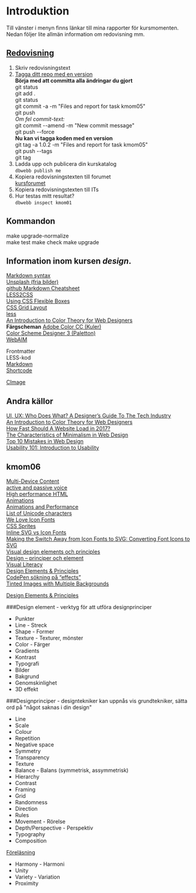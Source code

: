 Introduktion
===============================

Till vänster i menyn finns länkar till mina rapporter för kursmomenten.  
Nedan följer lite allmän information om redovisning mm.

[Redovisning](https://dbwebb.se/kurser/design/redovisa)
---
1. Skriv redovisningstext  
2. [Tagga ditt repo med en version](https://dbwebb.se/kunskap/bygg-me-sida-med-anax-flat#tag)  
**Börja med att committa alla ändringar du gjort**  
git status  
git add .  
git status  
git commit -a -m "Files and report for task kmom05"  
git push  
*Om fel commit-text:*  
git commit --amend -m "New commit message"  
git push --force  
**Nu kan vi tagga koden med en version**  
git tag -a 1.0.2 -m "Files and report for task kmom05"  
git push --tags  
git tag  
3. Ladda upp och publicera din kurskatalog  
`dbwebb publish me`  
4. Kopiera redovisningstexten till forumet  
<a href="https://dbwebb.se/forum/utbildning/design">kursforumet</a>  
5. Kopiera redovisningstexten till ITs  
6. Hur testas mitt resultat?  
`dbwebb inspect kmom01`

Kommandon
---
make upgrade-normalize  
make test
make check
make upgrade

Information inom kursen *design*.
---
[Markdown syntax](https://en.wikipedia.org/wiki/Markdown#Example)  
[Unsplash (fria bilder)](https://unsplash.com/)  
[github Markdown Cheatsheet](https://github.com/adam-p/markdown-here/wiki/Markdown-Cheatsheet)  
[LESS2CSS](http://less2css.org/)  
[Using CSS Flexible Boxes](https://developer.mozilla.org/en-US/docs/Web/CSS/CSS_Flexible_Box_Layout/Using_CSS_flexible_boxes)  
[CSS Grid Layout](https://developer.mozilla.org/en-US/docs/Web/CSS/CSS_Grid_Layout)  
[less](http://lesscss.org/functions/)  
[An Introduction to Color Theory for Web Designers](https://webdesign.tutsplus.com/articles/an-introduction-to-color-theory-for-web-designers--webdesign-1437)  
**Färgscheman**
[Adobe Color CC (Kuler)](https://color.adobe.com/create/color-wheel/?base=2&rule=Shades&selected=4&name=My%20Color%20Theme&mode=rgb&rgbvalues=0.2668750696329384,0.75,0.33452236183750494,0.1779167130886256,0.5,0.22301490789166994,0.3558334261772512,1,0.4460298157833399,0.0889583565443128,0.25,0.11150745394583497,0.3202500835595261,0.9,0.4014268342050059&swatchOrder=0,1,2,3,4)  
[Color Scheme Designer 3 (Paletton)](http://paletton.com/#uid=1000u0kllllaFw0g0qFqFg0w0aF)  
[WebAIM](https://webaim.org/resources/contrastchecker/)  

Frontmatter  
LESS-kod  
[Markdown](https://dbwebb.se/anax/markdown-i-anax-med-ctextfilter)  
[Shortcode](https://dbwebb.se/anax/shortcodes)  

[CImage](https://cimage.se/)  



Andra källor
---
[UI, UX: Who Does What? A Designer’s Guide To The Tech Industry](https://www.fastcodesign.com/3032719/ui-ux-who-does-what-a-designers-guide-to-the-tech-industry)  
[An Introduction to Color Theory for Web Designers](https://webdesign.tutsplus.com/articles/an-introduction-to-color-theory-for-web-designers--webdesign-1437)  
[How Fast Should A Website Load in 2017?](https://www.hobo-web.co.uk/your-website-design-should-load-in-4-seconds/)  
[The Characteristics of Minimalism in Web Design](https://www.nngroup.com/articles/characteristics-minimalism/)  
[Top 10 Mistakes in Web Design](https://www.nngroup.com/articles/top-10-mistakes-web-design/)  
[Usability 101: Introduction to Usability](https://www.nngroup.com/articles/usability-101-introduction-to-usability/)  

kmom06
---

[Multi-Device Content](https://developers.google.com/web/fundamentals/design-and-ux/responsive/content?hl=en)  
[active and passive voice](https://learnenglish.britishcouncil.org/en/english-grammar/verbs/active-and-passive-voice)  
[High performance HTML](https://samdutton.wordpress.com/2015/04/02/high-performance-html/)  
[Animations](https://developers.google.com/web/fundamentals/design-and-ux/animations/)  
[Animations and Performance ](https://developers.google.com/web/fundamentals/design-and-ux/animations/animations-and-performance)  
[List of Unicode characters](https://en.wikipedia.org/wiki/List_of_Unicode_characters)  
[We Love Icon Fonts](http://weloveiconfonts.com)  
[CSS Sprites](https://css-tricks.com/css-sprites/)  
[Inline SVG vs Icon Fonts](https://css-tricks.com/icon-fonts-vs-svg/)  
[Making the Switch Away from Icon Fonts to SVG: Converting Font Icons to SVG](https://www.sarasoueidan.com/blog/icon-fonts-to-svg/)  
<a href="https://en.wikipedia.org/wiki/Visual_design_elements_and_principles">Visual design elements och principles</a>  
<a href="https://www.youtube.com/playlist?list=PLKtP9l5q3ce-oz7aoBkk-oEn4xzGbtqxU">Design – principer och element</a>  
<a href="http://www.educ.kent.edu/community/VLO/Design/principles/">Visual Literacy</a>  
<a href="https://www.canva.com/learn/design-elements-principles/">Design Elements &amp; Principles</a>   
<a href="http://codepen.io/search/pens?q=effects">CodePen sökning på “effects”</a>  
[Tinted Images with Multiple Backgrounds](https://css-tricks.com/tinted-images-multiple-backgrounds/)  

[Design Elements & Principles](https://www.canva.com/learn/design-elements-principles/)  

###Design element - verktyg för att utföra designprinciper

* Punkter
* Line - Streck  
* Shape - Former
* Texture - Texturer, mönster
* Color - Färger
* Gradients
* Kontrast
* Typografi
* Bilder
* Bakgrund
* Genomskinlighet
* 3D effekt


###Designprinciper - designtekniker kan uppnås vis grundtekniker, sätta ord på "något saknas i din design"

* Line
* Scale
* Colour
* Repetition
* Negative space
* Symmetry
* Transparency
* Texture
* Balance - Balans (symmetrisk, assymmetrisk)
* Hierarchy
* Contrast
* Framing
* Grid
* Randomness
* Direction
* Rules
* Movement - Rörelse
* Depth/Perspective - Perspektiv
* Typography
* Composition

[Föreläsning](https://www.youtube.com/watch?v=TC4srpF6UnQ)

* Harmony - Harmoni
* Unity
* Variety - Variation
* Proximity
